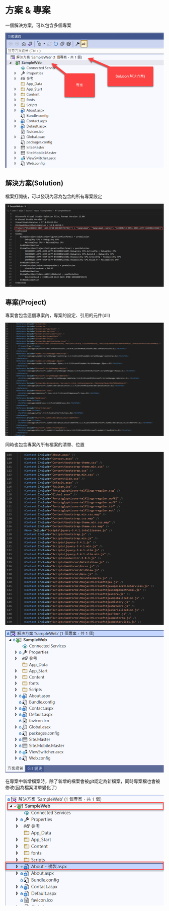 # 方案 & 專案

一個解決方案，可以包含多個專案

![](../../.gitbook/assets/image%20%28451%29.png)

## 解決方案\(Solution\)

檔案打開後，可以發現內容為包含的所有專案設定

![](../../.gitbook/assets/image%20%28460%29.png)

## 專案\(Project\)

專案會包含這個專案內，專案的設定、引用的元件\(dll\)

![](../../.gitbook/assets/image%20%28450%29.png)

同時也包含專案內所有檔案的清單、位置

![](../../.gitbook/assets/image%20%28449%29.png)

![](../../.gitbook/assets/image%20%28467%29.png)

在專案中新增檔案時，除了新增的檔案會被git認定為新檔案，同時專案檔也會被修改\(因為檔案清單變化了\)

![](../../.gitbook/assets/image%20%28459%29.png)

